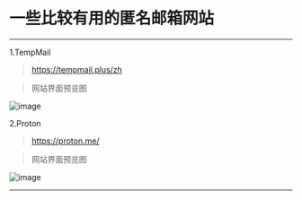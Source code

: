 # 一些比较有用的匿名邮箱网站

----------------------

1.TempMail

> https://tempmail.plus/zh

> 网站界面预览图

![image](/img/实用网站/匿名邮箱/1.png)

2.Proton

> https://proton.me/

> 网站界面预览图

![image](/img/实用网站/匿名邮箱/1.png)

----------------------